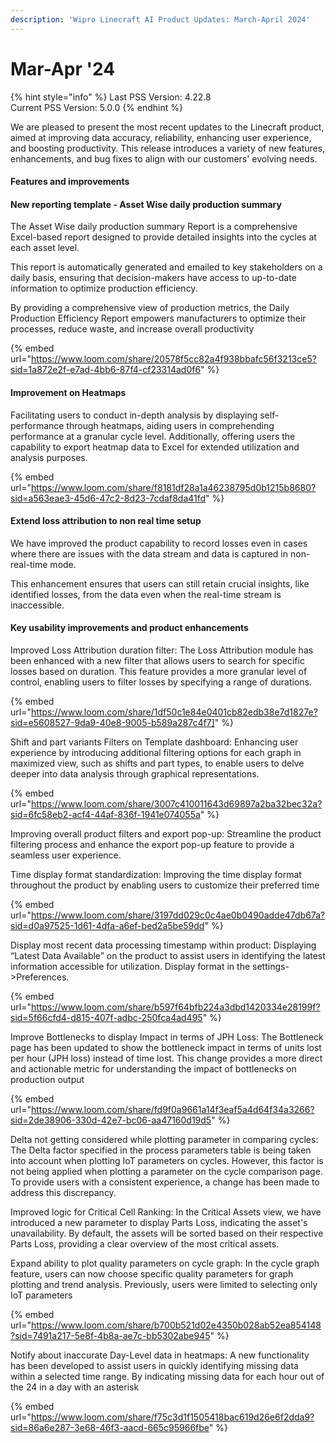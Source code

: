 ```yaml
---
description: 'Wipro Linecraft AI Product Updates: March-April 2024'
---
```


# Mar-Apr '24

{% hint style="info" %}
Last PSS Version: 4.22.8 \
Current PSS Version: 5.0.0
{% endhint %}

We are pleased to present the most recent updates to the Linecraft product, aimed at improving data accuracy, reliability, enhancing user experience, and boosting productivity. This release introduces a variety of new features, enhancements, and bug fixes to align with our customers' evolving needs.

#### Features and improvements

#### New reporting template - Asset Wise daily production summary

The Asset Wise daily production summary Report is a comprehensive Excel-based report designed to provide detailed insights into the cycles at each asset level.

This report is automatically generated and emailed to key stakeholders on a daily basis, ensuring that decision-makers have access to up-to-date information to optimize production efficiency.

By providing a comprehensive view of production metrics, the Daily Production Efficiency Report empowers manufacturers to optimize their processes, reduce waste, and increase overall productivity

{% embed url="https://www.loom.com/share/20578f5cc82a4f938bbafc56f3213ce5?sid=1a872e2f-e7ad-4bb6-87f4-cf23314ad0f6" %}

#### Improvement on Heatmaps

Facilitating users to conduct in-depth analysis by displaying self-performance through heatmaps, aiding users in comprehending performance at a granular cycle level. Additionally, offering users the capability to export heatmap data to Excel for extended utilization and analysis purposes.

{% embed url="https://www.loom.com/share/f8181df28a1a46238795d0b1215b8680?sid=a563eae3-45d6-47c2-8d23-7cdaf8da41fd" %}

#### Extend loss attribution to non real time setup

We have improved the product capability to record losses even in cases where there are issues with the data stream and data is captured in non-real-time mode.

This enhancement ensures that users can still retain crucial insights, like identified losses, from the data even when the real-time stream is inaccessible.

#### Key usability improvements and product enhancements

Improved Loss Attribution duration filter: The Loss Attribution module has been enhanced with a new filter that allows users to search for specific losses based on duration. This feature provides a more granular level of control, enabling users to filter losses by specifying a range of durations.

{% embed url="https://www.loom.com/share/1df50c1e84e0401cb82edb38e7d1827e?sid=e5608527-9da9-40e8-9005-b589a287c4f7]" %}

Shift and part variants Filters on Template dashboard: Enhancing user experience by introducing additional filtering options for each graph in maximized view, such as shifts and part types, to enable users to delve deeper into data analysis through graphical representations.

{% embed url="https://www.loom.com/share/3007c410011643d69897a2ba32bec32a?sid=6fc58eb2-acf4-44af-836f-1941e074055a" %}

Improving overall product filters and export pop-up: Streamline the product filtering process and enhance the export pop-up feature to provide a seamless user experience.

Time display format standardization: Improving the time display format throughout the product by enabling users to customize their preferred time

{% embed url="https://www.loom.com/share/3197dd029c0c4ae0b0490adde47db67a?sid=d0a97525-1d61-4dfa-a6ef-bed2a5be59dd" %}

Display most recent data processing timestamp within product: Displaying “Latest Data Available” on the product to assist users in identifying the latest information accessible for utilization. Display format in the settings->Preferences.

{% embed url="https://www.loom.com/share/b597f64bfb224a3dbd1420334e28199f?sid=5f66cfd4-d815-407f-adbc-250fca4ad495" %}

Improve Bottlenecks to display Impact in terms of JPH Loss: The Bottleneck page has been updated to show the bottleneck impact in terms of units lost per hour (JPH loss) instead of time lost. This change provides a more direct and actionable metric for understanding the impact of bottlenecks on production output

{% embed url="https://www.loom.com/share/fd9f0a9661a14f3eaf5a4d64f34a3266?sid=2de38906-330d-42e7-bc06-aa47160d19d5" %}

Delta not getting considered while plotting parameter in comparing cycles: The Delta factor specified in the process parameters table is being taken into account when plotting IoT parameters on cycles. However, this factor is not being applied when plotting a parameter on the cycle comparison page. To provide users with a consistent experience, a change has been made to address this discrepancy.

Improved logic for Critical Cell Ranking: In the Critical Assets view, we have introduced a new parameter to display Parts Loss, indicating the asset's unavailability. By default, the assets will be sorted based on their respective Parts Loss, providing a clear overview of the most critical assets.

Expand ability to plot quality parameters on cycle graph: In the cycle graph feature, users can now choose specific quality parameters for graph plotting and trend analysis. Previously, users were limited to selecting only IoT parameters

{% embed url="https://www.loom.com/share/b700b521d02e4350b028ab52ea854148?sid=7491a217-5e8f-4b8a-ae7c-bb5302abe945" %}

Notify about inaccurate Day-Level data in heatmaps: A new functionality has been developed to assist users in quickly identifying missing data within a selected time range. By indicating missing data for each hour out of the 24 in a day with an asterisk

{% embed url="https://www.loom.com/share/f75c3d1f1505418bac619d26e6f2dda9?sid=86a6e287-3e68-46f3-aacd-665c95966fbe" %}
